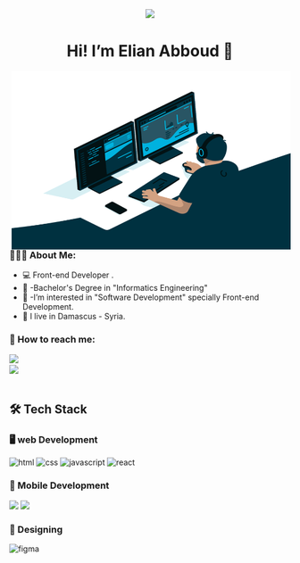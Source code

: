 <div align="center">
  <img src="https://user-images.githubusercontent.com/22107794/139580686-887df369-edb8-4bc8-b607-4fbf6d7e4866.gif">
</div>

<h1  align="center"> Hi! I’m Elian Abboud 👋</h1>

<img align="right" alt="GIF" src="https://github.com/ivan-abboud/ivan-abboud/blob/main/code.gif?raw=true" width="500" height="320" width="350px" />

<h3 align="left">👨🏻‍💻 About Me:</h3>

- 💻 Front-end Developer .
- 👀 -Bachelor's Degree in "Informatics Engineering"
- 🚀 -I’m interested in "Software Development" specially Front-end Development.
- 📌 I live in Damascus - Syria.

<h3 align="left">💬 How to reach me:</h3>
<div>
   <a href="https://www.linkedin.com/in/elian-abboud/" target="_blank"><img src="https://img.shields.io/badge/-LinkedIn-%230077B5?style=for-the-badge&logo=linkedin&logoColor=white" target="_blank"></a>  
  </div>
<a href = "mailto: elianabboud5@gmail.com"><img src="https://img.shields.io/badge/Microsoft_Outlook-0078D4?style=for-the-badge&logo=microsoft-outlook&logoColor=white" target="_blank"></a>
  <br><br>

## 🛠 Tech Stack

<h3>🖥️ web Development</h3>
<div>
  <img 
    src="https://img.shields.io/badge/HTML5-E34F26?style=for-the-badge&amp;logo=html5&amp;logoColor=white" 
    alt="html">
  <img 
    src="https://img.shields.io/badge/CSS3-1572B6?style=for-the-badge&amp;logo=css3&amp;logoColor=white" 
    alt="css">
  <img 
    src="https://img.shields.io/badge/JavaScript-323330?style=for-the-badge&amp;logo=javascript&amp;logoColor=F7DF1E" 
    alt="javascript"> 
     <img 
    src="https://img.shields.io/badge/React-0D0627?style=for-the-badge&amp;logo=react&amp;logoColor=61DAFB" 
    alt="react">
 
</div>
<h3>📱 Mobile Development </h3>
<div>  
  <img 
    src="https://img.shields.io/badge/Flutter-0D0627?style=for-the-badge&logo=flutter&logoColor=61DAFB">    
   <img 
    src="https://img.shields.io/badge/Dart-0D0627?style=for-the-badge&logo=dart&logoColor=61DAFB">    
</div>

<h3>🎨 Designing</h3>
<div>
  <img 
    src="https://img.shields.io/badge/Figma-F24E1E?style=for-the-badge&logo=figma&logoColor=white" 
    alt="figma">  
</div>



